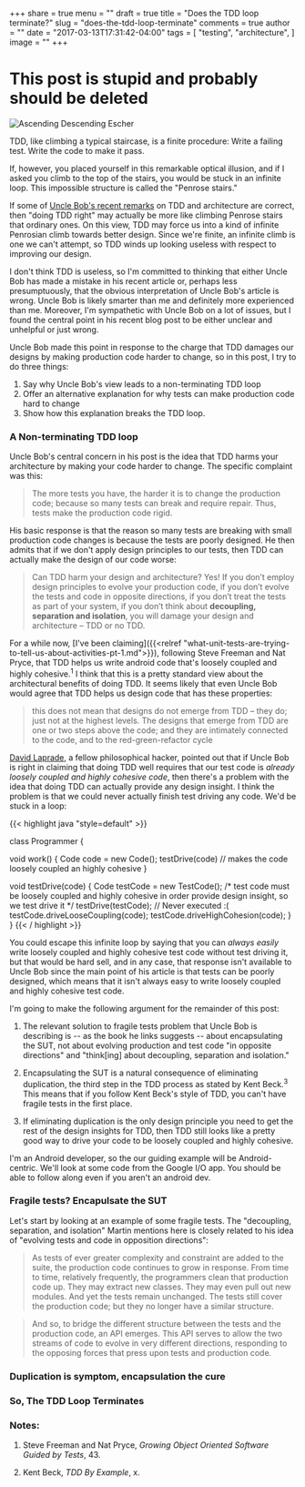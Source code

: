 +++
share = true
menu = ""
draft = true
title = "Does the TDD loop terminate?"
slug = "does-the-tdd-loop-terminate"
comments = true
author = ""
date = "2017-03-13T17:31:42-04:00"
tags = [
  "testing",
  "architecture",
]
image = ""
+++

# This post is stupid and probably should be deleted

![Ascending Descending Escher](/images/ascending-and-descending-escher.jpg)

TDD, like climbing a typical staircase, is a finite procedure: Write a failing test. Write the code to make it pass.

If, however, you placed yourself in this remarkable optical illusion, and if I asked you climb to the top of the stairs, you would be stuck in an infinite loop. This impossible structure is called the "Penrose stairs." 

If some of [Uncle Bob's recent remarks](http://blog.cleancoder.com/uncle-bob/2017/03/03/TDD-Harms-Architecture.html) on TDD and architecture are correct, then "doing TDD right" may actually be more like climbing Penrose stairs that ordinary ones. On this view, TDD may force us into a kind of infinite Penrosian climb towards better design. Since we're finite, an infinite climb is one we can't attempt, so TDD winds up looking useless with respect to improving our design. 

I don't think TDD is useless, so I'm committed to thinking that either Uncle Bob has made a mistake in his recent article or, perhaps less presumptuously, that the obvious interpretation of Uncle Bob's article is wrong. Uncle Bob is likely smarter than me and definitely more experienced than me. Moreover, I'm sympathetic with Uncle Bob on a lot of issues, but I found the central point in his recent blog post to be either unclear and unhelpful or just wrong. 

Uncle Bob made this point in response to the charge that TDD damages our designs by making production code harder to change, so in this post, I try to do three things:

1. Say why Uncle Bob's view leads to a non-terminating TDD loop
1. Offer an alternative explanation for why tests can make production code hard to change
1. Show how this explanation breaks the TDD loop.

### A Non-terminating TDD loop  

Uncle Bob's central concern in his post is the idea that TDD harms your architecture by making your code harder to change. The specific complaint was this:

>The more tests you have, the harder it is to change the production code; because so many tests can break and require repair. Thus, tests make the production code rigid.

His basic response is that the reason so many tests are breaking with small production code changes is because the tests are poorly designed. He then admits that if we don't apply design principles to our tests, then TDD can actually make the design of our code worse:

>Can TDD harm your design and architecture? Yes! If you don’t employ design principles to evolve your production code, if you don’t evolve the tests and code in opposite directions, if you don’t treat the tests as part of your system, if you don’t think about **decoupling, separation and isolation**, you will damage your design and architecture – TDD or no TDD.

For a while now, [I've been claiming]({{<relref "what-unit-tests-are-trying-to-tell-us-about-activities-pt-1.md">}}), following Steve Freeman and Nat Pryce, that TDD helps us write android code that's loosely coupled and highly cohesive.<sup>1</sup> I think that this is a pretty standard view about the architectural benefits of doing TDD. It seems likely that even Uncle Bob would agree that TDD helps us design code that has these properties:

>this does not mean that designs do not emerge from TDD – they do; just not at the highest levels. The designs that emerge from TDD are one or two steps above the code; and they are intimately connected to the code, and to the red-green-refactor cycle

[David Laprade](https://davidlaprade.github.io), a fellow philosophical hacker, pointed out that if Uncle Bob is right in claiming that doing TDD well requires that our test code is *already loosely coupled and highly cohesive code*, then there's a problem with the idea that doing TDD can actually provide any design insight. I think the problem is that we could never actually finish test driving any code. We'd be stuck in a loop:

{{< highlight java "style=default" >}}

class Programmer {

  void work() {
    Code code = new Code();
    testDrive(code) // makes the code loosely coupled an highly cohesive
  }

  void testDrive(code) {
    Code testCode = new TestCode();
    /* 
      test code must be loosely coupled and highly cohesive 
      in order provide design insight, so we test drive it
    */
    testDrive(testCode);
    // Never executed :(  
    testCode.driveLooseCoupling(code);
    testCode.driveHighCohesion(code);
  }
}
{{< / highlight >}}

You could escape this infinite loop by saying that you can *always easily* write loosely coupled and highly cohesive test code without test driving it, but that would be hard sell, and in any case, that response isn't available to Uncle Bob since the main point of his article is that tests can be poorly designed, which means that it isn't always easy to write loosely coupled and highly cohesive test code. 

I'm going to make the following argument for the remainder of this post:

1. The relevant solution to fragile tests problem that Uncle Bob is describing is -- as the book he links suggests -- about encapsulating the SUT, not about evolving production and test code "in opposite directions" and "think[ing] about decoupling, separation and isolation." 

1. Encapsulating the SUT is a natural consequence of eliminating duplication, the third step in the TDD process as stated by Kent Beck.<sup>3</sup> This means that if you follow Kent Beck's style of TDD, you can't have fragile tests in the first place. 

1. If eliminating duplication is the only design principle you need to get the rest of the design insights for TDD, then TDD still looks like a pretty good way to drive your code to be loosely coupled and highly cohesive.

I'm an Android developer, so the our guiding example will be Android-centric. We'll look at some code from the Google I/O app. You should be able to follow along even if you aren't an android dev.

### Fragile tests? Encapulsate the SUT

Let's start by looking at an example of some fragile tests.
The "decoupling, separation, and isolation" Martin mentions here is closely related to his idea of "evolving tests and code in opposition directions":

>As tests of ever greater complexity and constraint are added to the suite, the production code continues to grow in response. From time to time, relatively frequently, the programmers clean that production code up. They may extract new classes. They may even pull out new modules. And yet the tests remain unchanged. The tests still cover the production code; but they no longer have a similar structure.

>And so, to bridge the different structure between the tests and the production code, an API emerges. This API serves to allow the two streams of code to evolve in very different directions, responding to the opposing forces that press upon tests and production code.

### Duplication is symptom, encapsulation the cure

### So, The TDD Loop Terminates

### Notes: 

1. Steve Freeman and Nat Pryce, *Growing Object Oriented Software Guided by Tests*, 43.

1. Kent Beck, *TDD By Example*, x.